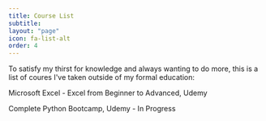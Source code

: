 ```yaml
---
title: Course List
subtitle: 
layout: "page"
icon: fa-list-alt
order: 4
---
```


To satisfy my thirst for knowledge and always wanting to do more, this is a list of coures I've taken outside of my formal education:

<p>Microsoft Excel - Excel from Beginner to Advanced, Udemy</p>
<p>Complete Python Bootcamp, Udemy - In Progress</p>
